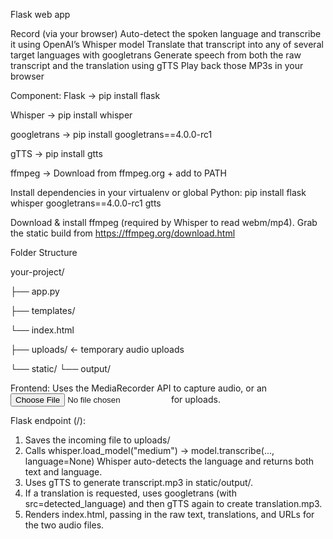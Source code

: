 Flask web app

Record (via your browser) 
Auto-detect the spoken language and transcribe it using OpenAI’s Whisper model
Translate that transcript into any of several target languages with googletrans
Generate speech from both the raw transcript and the translation using gTTS
Play back those MP3s in your browser


Component:
Flask	->  pip install flask

Whisper	 ->  pip install whisper

googletrans ->  pip install googletrans==4.0.0-rc1

gTTS  ->  pip install gtts

ffmpeg	->  Download from ffmpeg.org + add to PATH



Install dependencies in your virtualenv or global Python:
pip install flask whisper googletrans==4.0.0-rc1 gtts


Download & install ffmpeg (required by Whisper to read webm/mp4).
Grab the static build from https://ffmpeg.org/download.html



Folder Structure

your-project/

├── app.py

├── templates/

   └── index.html

├── uploads/           ← temporary audio uploads

└── static/
	└── output/ 



Frontend:
Uses the MediaRecorder API to capture audio, or an <input type="file"> for uploads.


Flask endpoint (/):
1.	Saves the incoming file to uploads/
2.	Calls whisper.load_model("medium") → model.transcribe(..., language=None)
    Whisper auto-detects the language and returns both text and language.
3.	Uses gTTS to generate transcript.mp3 in static/output/.
4.	If a translation is requested, uses googletrans (with src=detected_language) and then gTTS again to create translation.mp3.
5.	Renders index.html, passing in the raw text, translations, and URLs for the two audio files.
